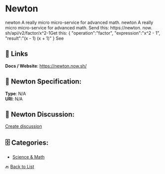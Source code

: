# Newton


 newton A really micro micro-service for advanced math. newton A really micro micro-service for advanced math.  Send this: https://newton. now. sh/api/v2/factor/x^2-1Get this: { "operation":"factor", "expression":"x^2 - 1", "result":"(x - 1) (x + 1)" } See

##  🔗 Links
**Docs / Website**: https://newton.now.sh/

## 🧬 Newton Specification:
**Type**: N/A  
**URI**: N/A

## 💬 Newton Discussion:
[Create discussion](https://github.com/apis-list/apis-list/discussions/new)

## 🗄️ Categories:
- [Science & Math](https://github.com/apis-list/apis-list#science--math-)




🔙 [Back to List](https://github.com/apis-list/apis-list)
